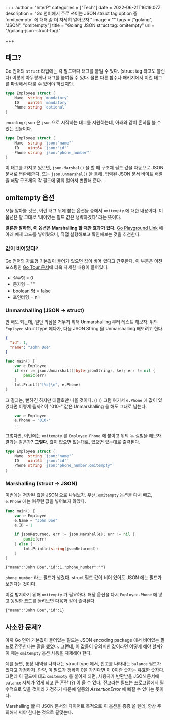 +++
author = "InterP"
categories = ["Tech"]
date = 2022-06-21T16:19:07Z
description = "Go 언어에서 주로 쓰이는 JSON struct tag option 중 'omityempty' 에 대해 좀 더 자세히 알아보자."
image = ""
tags = ["golang", "JSON", "omitempty"]
title = "Golang JSON struct tag: omitempty"
url = "/golang-json-struct-tag/"

+++
## 태그?

Go 언어의 `struct` 타입에는 각 필드마다 태그를 붙일 수 있다. (struct tag 라고도 불린다) 이렇게 아무렇게나 태그를 붙여둘 수 있다. 물론 다른 함수나 패키지에서 이런 태그를 파싱해서 다룰 수 있어야 하겠지만.
```go
type Employee struct {
	Name  string `mandatory`
    ID    uint64 `mandatory`
    Phone string `optional`
}
```
`encoding/json` 은 `json` 으로 시작하는 태그를 지원하는데, 아래와 같이 흔히들 볼 수 있는 것들이다.
```go
type Employee struct {
	Name  string `json:"name"`
    ID    uint64 `json:"id"`
    Phone string `json:"phone_number"`
}
```
이 태그를 가지고 있으면, `json.Marshal()` 을 할 때 구조체 필드 값을 자동으로 JSON 문서로 변환해준다. 또는 `json.Unmarshal()` 을 통해, 입력된 JSON 문서 바이트 배열을 해당 구조체의 각 필드에 맞춰 알아서 변환해 준다.

## omitempty 옵션
오늘 알아볼 것은, 이런 태그 뒤에 붙는 옵션들 중에서 `omitempty` 에 대한 내용이다. 이 옵션은 말 그대로 '비어있는 필드 값은 생략하겠다' 라는 뜻이다.

**결론만 말하면, 이 옵션은 Marshalling 할 때만 효과가 있다.** [Go Playground Link](https://go.dev/play/p/EhzLmox7CYN) 에 아래 예제 코드를 넣어뒀으니, 직접 실행해보고 확인해보는 것을 추천한다.

### 값이 비어있다?
Go 언어의 자료형 기본값이 들어가 있으면 값이 비어 있다고 간주한다. 이 부분은 이전 포스팅인 [Go Tour 문서](/tour-of-go-package-function-variable/)에 더욱 자세한 내용이 들어있다.
* 실수형 = 0
* 문자형 = ""
* boolean 형 = false
* 포인터형 = nil

### Unmarshalling (JSON -> struct)
안 해도 되는데, 일단 의심을 거두기 위해 Unmarshalling 부터 테스트 해보자.  위의 `Employee` struct type 에다가, 다음 JSON String 을 Unmarshalling 해보려고 한다.
```json
{
  "id": 1,
  "name": "John Doe"
}
```
```go
func main() {
	var e Employee
	if err := json.Unmarshal([]byte(jsonString), &e); err != nil {
		panic(err)
	}
	fmt.Printf("[%s]\n", e.Phone)
}
```
그 결과는, 뻔하긴 하지만 대괄호만 나올 것이다. (`[]`) 그럼 여기서 `e.Phone` 에 값이 있었다면 어떻게 될까? 이 "010-" 값은 Unmarshalling 을 해도 그대로 남는다. 
```go
	var e Employee
	e.Phone = "010-"
    ...
```
그렇다면, 이번에는 `omitempty` 를 `Employee.Phone` 에 붙이고 위의 두 실험을 해보자. 결과는 같은가? **그렇다.** 값이 없으면 없는대로, 있으면 있는대로 출력된다.
```go
type Employee struct {
	Name  string `json:"name"`
    ID    uint64 `json:"id"`
    Phone string `json:"phone_number,omitempty"`
}
```

### Marshalling (struct -> JSON)
이번에는 저장된 값을 JSON 으로 나눠보자. 우선, `omitempty` 옵션을 다시 빼고, `e.Phone` 에는 아무런 값을 넣어보지 않았다.
```go
func main() {
	var e Employee
    e.Name = "John Doe"
    e.ID = 1
    
	if jsonReturned, err := json.Marshal(e); err != nil {
		panic(err)
	} else {
		fmt.Println(string(jsonReturned))
	}
}
```
```
{"name":"John Doe","id":1,"phone_number":""}
```
`phone_number` 라는 필드가 생겼다. struct 필드 값이 비어 있어도 JSON 에는 필드가 보인다는 것이다. 

이걸 방지하기 위해 `omitempty` 가 필요하다. 해당 옵션을 다시 `Employee.Phone` 에 넣고 동일한 코드를 돌려보면 다음과 같이 출력된다.
```
{"name":"John Doe","id":1}
```

## 사소한 문제?
아까 Go 언어 기본값이 들어있는 필드는 JSON encoding package 에서 비어있는 필드로 간주한다는 말을 했었다. 그런데, 이 값들이 유의미한 값이라면 어떻게 해야 할까? 이 때는 `omitempty` 옵션 사용을 자제해야 한다.

예를 들면, 통장 내역을 나타내는 struct type 에서, 잔고를 나타내는 `balance` 필드가 있다고 가정하자. 만약, 이 필드가 정확히 0을 가진다면 이 0이란 숫자는 유효한 숫자다. 그런데 이 필드에 대고 `omitempty` 를 붙이게 되면, 사용자가 반환받을 JSON 문서에 `balance` 자체가 없게 되고 큰 혼란 (?) 이 올 수 있다. 잔고라는 필드는 프로그램에서 필수적으로 있을 것이라 가정하기 때문에 일종의 *AssertionError* 에 빠질 수 있다는 뜻이다.

Marshalling 할 때 JSON 문서의 다이어트 목적으로 이 옵션을 종종 쓸 텐데, 항상 주의해서 써야 한다는 것으로 끝맺는다.


